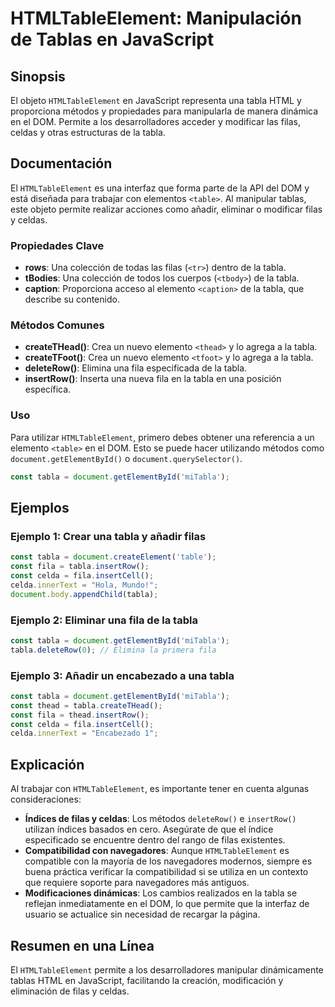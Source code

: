 <!--
Meta Description: # HTMLTableElement: Manipulación de Tablas en JavaScript ## Sinopsis El objeto `HTMLTableElement` en JavaScript representa una tabla HTML y proporcion...
Meta Keywords: tabla, una, const, fila, htmltableelement
-->

# HTMLTableElement: Manipulación de Tablas en JavaScript

## Sinopsis
El objeto `HTMLTableElement` en JavaScript representa una tabla HTML y proporciona métodos y propiedades para manipularla de manera dinámica en el DOM. Permite a los desarrolladores acceder y modificar las filas, celdas y otras estructuras de la tabla.

## Documentación
El `HTMLTableElement` es una interfaz que forma parte de la API del DOM y está diseñada para trabajar con elementos `<table>`. Al manipular tablas, este objeto permite realizar acciones como añadir, eliminar o modificar filas y celdas. 

### Propiedades Clave
- **rows**: Una colección de todas las filas (`<tr>`) dentro de la tabla.
- **tBodies**: Una colección de todos los cuerpos (`<tbody>`) de la tabla.
- **caption**: Proporciona acceso al elemento `<caption>` de la tabla, que describe su contenido.

### Métodos Comunes
- **createTHead()**: Crea un nuevo elemento `<thead>` y lo agrega a la tabla.
- **createTFoot()**: Crea un nuevo elemento `<tfoot>` y lo agrega a la tabla.
- **deleteRow()**: Elimina una fila especificada de la tabla.
- **insertRow()**: Inserta una nueva fila en la tabla en una posición específica.

### Uso
Para utilizar `HTMLTableElement`, primero debes obtener una referencia a un elemento `<table>` en el DOM. Esto se puede hacer utilizando métodos como `document.getElementById()` o `document.querySelector()`.

```javascript
const tabla = document.getElementById('miTabla');
```

## Ejemplos
### Ejemplo 1: Crear una tabla y añadir filas
```javascript
const tabla = document.createElement('table');
const fila = tabla.insertRow();
const celda = fila.insertCell();
celda.innerText = "Hola, Mundo!";
document.body.appendChild(tabla);
```

### Ejemplo 2: Eliminar una fila de la tabla
```javascript
const tabla = document.getElementById('miTabla');
tabla.deleteRow(0); // Elimina la primera fila
```

### Ejemplo 3: Añadir un encabezado a una tabla
```javascript
const tabla = document.getElementById('miTabla');
const thead = tabla.createTHead();
const fila = thead.insertRow();
const celda = fila.insertCell();
celda.innerText = "Encabezado 1";
```

## Explicación
Al trabajar con `HTMLTableElement`, es importante tener en cuenta algunas consideraciones:

- **Índices de filas y celdas**: Los métodos `deleteRow()` e `insertRow()` utilizan índices basados en cero. Asegúrate de que el índice especificado se encuentre dentro del rango de filas existentes.
- **Compatibilidad con navegadores**: Aunque `HTMLTableElement` es compatible con la mayoría de los navegadores modernos, siempre es buena práctica verificar la compatibilidad si se utiliza en un contexto que requiere soporte para navegadores más antiguos.
- **Modificaciones dinámicas**: Los cambios realizados en la tabla se reflejan inmediatamente en el DOM, lo que permite que la interfaz de usuario se actualice sin necesidad de recargar la página.

## Resumen en una Línea
El `HTMLTableElement` permite a los desarrolladores manipular dinámicamente tablas HTML en JavaScript, facilitando la creación, modificación y eliminación de filas y celdas.